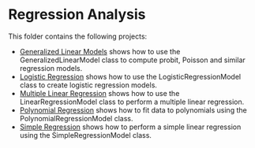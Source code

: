 # Regression Analysis

This folder contains the following projects:
- [Generalized Linear Models](generalized-linear-models/) shows how to use the GeneralizedLinearModel class to compute probit, Poisson and similar regression models.
- [Logistic Regression](logistic-regression/) shows how to use the LogisticRegressionModel class to create logistic regression models.
- [Multiple Linear Regression](multiple-regression/) shows how to use the LinearRegressionModel class to perform a multiple linear regression.
- [Polynomial Regression](polynomial-regression/) shows how to fit data to polynomials using the PolynomialRegressionModel class.
- [Simple Regression](simple-regression/) shows how to perform a simple linear regression using the SimpleRegressionModel class.
